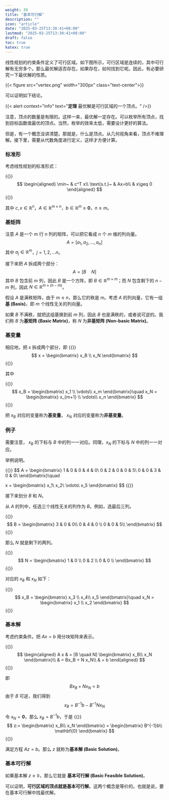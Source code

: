 ```yaml
---
weight: 30
title: "基本可行解"
description: ""
icon: "article"
date: "2025-03-25T13:30:41+08:00"
lastmod: "2025-03-25T13:30:41+08:00"
draft: false
toc: true
katex: true
---
```


线性规划的约束条件定义了可行区域。如下图所示，可行区域是连续的，其中可行解有无穷多个。那么最优解适否存在。如果存在，如何找到它呢。因此，有必要研究一下最优解的性质。

{{< figure src="vertex.png" width="300px" class="text-center">}}

可以证明如下结论。

{{< alert context="info" text="**定理** 最优解是可行区域的一个顶点。" />}}

注意，顶点的数量是有限的。这样一来，最优解一定存在。可以枚举所有顶点，找到目标函数值最优的顶点。当然，枚举的效率太低，需要设计更好的算法。

但是，有一个概念没讲清楚。那就是，什么是顶点。从几何视角来看，顶点不难理解。接下里，需要从代数角度进行定义，这样才方便计算。

### 标准形

考虑线性规划的标准形式：

{{<katex>}}
$$
\begin{aligned}
\min~ & c^T x\\ 
\text{s.t.}~ & Ax=b\\
& x\geq 0
\end{aligned}
$$
{{</katex>}}

其中 $c, x \in \mathbb{R}^n$，$A\in\mathbb{R}^{m\times n}$，$b\in\mathbb{R}^m \geq \mathbf{0}$，$n\geq m$。

### 基矩阵

注意 $A$ 是一个 $m$ 行 $n$ 列的矩阵，可以把它看成 $n$ 个 $m$ 维的列向量。
$$
A = [a_1, a_2, ..., a_n]
$$
其中 $a_j \in \mathbb{R}^m$，$j=1,2,...n$。

接下来把 $A$ 拆成两个部分：
$$
A = [B \quad N]
$$
其中 $B$ 包含前 $m$ 列，因此 $B$ 是一个方阵，即 $B\in \mathbb{R}^{m\times m}$；而 $N$ 包含剩下的 $n-m$ 列，因此 $N \in \mathbb{R}^{m \times (n-m)}$。

假设 $A$ 是满秩矩阵，由于 $m\leq n$，那么它的秩是 $m$。考虑 $A$ 的列向量，它有一组**基 (Basis)**，即 $m$ 个线性无关的列向量。

如果 $B$ 不满秩，就把这组基换到前 $m$ 列，因此 $B$ 也是满秩的，或者说可逆的。我们称 $B$ 为**基矩阵 (Basic Matrix)**，称 $N$ 为**非基矩阵 (Non-basic Matrix)**。


### 基变量

相应地，把 $x$ 拆成两个部分，即
{{<katex>}}
$$
x = \begin{bmatrix}
x_B \\
x_N
\end{bmatrix}
$$
{{</katex>}}

其中 

{{<katex>}}
$$
x_B = \begin{bmatrix}
x_1 \\
\vdots\\
x_m
\end{bmatrix}\quad
x_N = \begin{bmatrix}
x_{m+1} \\
\vdots\\
x_n
\end{bmatrix}
$$
{{</katex>}}

把 $x_B$ 对应的变量称为**基变量**， $x_N$ 对应的变量称为**非基变量**。


### 例子

需要注意， $x_B$ 的下标与 $B$ 中的列一一对应。同理，$x_N$ 的下标与 $N$ 中的列一一对应。

举例说明。

{{<katex>}}
$$
A = \begin{bmatrix}
1 & 0 & 0 & 4 & 0\\
0 & 2 & 0 & 0 & 5\\
0 & 0 & 3 & 0 & 0\\
\end{bmatrix}\quad

x = \begin{bmatrix}
x_1\\
x_2\\
\vdots\\
x_5
\end{bmatrix}
$$
{{</katex>}}

接下来划分 $B$ 和 $N$。

从 $A$ 的列中，任选三个线性无关的列作为 $B$。例如，选最后三列。

{{<katex>}}
$$
B = \begin{bmatrix}
3 & 0 & 0\\
0 & 4 & 0 \\
0 & 0 & 5\\
\end{bmatrix}
$$
{{</katex>}}

那么 $N$ 就是剩下的两列。

{{<katex>}}
$$
N = \begin{bmatrix}
1 & 0 \\
0 & 2  \\
0 & 0 \\
\end{bmatrix}
$$
{{</katex>}}

对应的 $x_B$ 和 $x_N$ 如下：

{{<katex>}}
$$
x_B = \begin{bmatrix}
x_3 \\
x_4\\
x_5
\end{bmatrix}\quad
x_N = \begin{bmatrix}
x_1 \\
x_2
\end{bmatrix}
$$
{{</katex>}}

### 基本解

考虑约束条件。把 $Ax=b$ 用分块矩阵来表示。

{{<katex>}}
$$
\begin{aligned}
A x & = 
[B \quad N]
\begin{bmatrix}
x_B\\
x_N
\end{bmatrix}\\
& = Bx_B + N x_N\\
& = b
\end{aligned}
$$
{{</katex>}}

即
$$
Bx_B + N x_N = b
$$
由于 $B$ 可逆，我们得到
$$
x_B = B^{-1}b - B^{-1}Nx_N
$$

令 $x_N = \mathbf{0}$，那么 $x_B = B^{-1}b$，于是
{{<katex>}}
$$
z:= \begin{bmatrix}
x_B\\
x_N
\end{bmatrix} = \begin{bmatrix}
B^{-1}b\\
\mathbf{0}
\end{bmatrix}
$$
{{</katex>}}

满足方程 $Az = b$。那么 $z$ 就称为**基本解 (Basic Solution)**。

### 基本可行解

如果基本解 $z\geq \mathbb{0}$，那么它就是 **基本可行解 (Basic Feasible Solution)**。

可以证明，**可行区域的顶点就是基本可行解**。这两个概念是等价的。也就是说，要在基本可行解中找最优解。